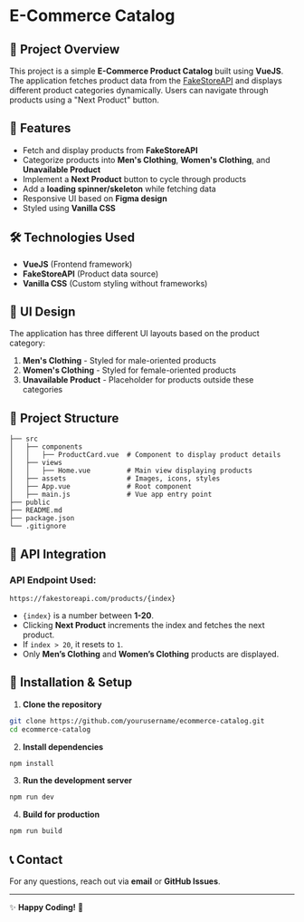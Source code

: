 # E-Commerce Catalog

## 📌 Project Overview
This project is a simple **E-Commerce Product Catalog** built using **VueJS**. The application fetches product data from the [FakeStoreAPI](https://fakestoreapi.com/) and displays different product categories dynamically. Users can navigate through products using a "Next Product" button.

## 🚀 Features
- Fetch and display products from **FakeStoreAPI**
- Categorize products into **Men's Clothing**, **Women's Clothing**, and **Unavailable Product**
- Implement a **Next Product** button to cycle through products
- Add a **loading spinner/skeleton** while fetching data
- Responsive UI based on **Figma design**
- Styled using **Vanilla CSS**

## 🛠️ Technologies Used
- **VueJS** (Frontend framework)
- **FakeStoreAPI** (Product data source)
- **Vanilla CSS** (Custom styling without frameworks)

## 🎨 UI Design
The application has three different UI layouts based on the product category:
1. **Men's Clothing** - Styled for male-oriented products
2. **Women's Clothing** - Styled for female-oriented products
3. **Unavailable Product** - Placeholder for products outside these categories

## 📂 Project Structure
```
├── src
│   ├── components
│   │   ├── ProductCard.vue  # Component to display product details
│   ├── views
│   │   ├── Home.vue         # Main view displaying products
│   ├── assets               # Images, icons, styles
│   ├── App.vue              # Root component
│   ├── main.js              # Vue app entry point
├── public
├── README.md
├── package.json
└── .gitignore
```

## 🔄 API Integration
### API Endpoint Used:
```plaintext
https://fakestoreapi.com/products/{index}
```
- `{index}` is a number between **1-20**.
- Clicking **Next Product** increments the index and fetches the next product.
- If `index > 20`, it resets to `1`.
- Only **Men’s Clothing** and **Women’s Clothing** products are displayed.

## 📜 Installation & Setup
1. **Clone the repository**
```bash
git clone https://github.com/yourusername/ecommerce-catalog.git
cd ecommerce-catalog
```
2. **Install dependencies**
```bash
npm install
```
3. **Run the development server**
```bash
npm run dev
```
4. **Build for production**
```bash
npm run build
```

## 📞 Contact
For any questions, reach out via **email** or **GitHub Issues**.

---

✨ **Happy Coding!** 🚀
